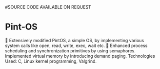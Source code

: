 #SOURCE CODE AVAILABLE ON REQUEST
# Pint-OS
 Extensively modified PintOS, a simple OS, by implementing various system calls like open, read, write, exec, wait etc.
 Enhanced process scheduling and synchronization primitives by using semaphores. Implemented virtual memory by
introducing demand paging. Technologies Used: C, Linux kernel programming, Valgrind.
